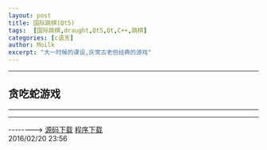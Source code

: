 ```yaml
---
layout: post
title: 国际跳棋(Qt5)
tags:  [国际跳棋,draught,Qt5,Qt,C++,跳棋]
categories: [c语言]
author: Moilk
excerpt: "大一时候的课设,灰常古老但经典的游戏"
---
```


-------------------------------------
## 贪吃蛇游戏
-------------------------------------


-----------------------------------------

--------> [源码下载](https://codeload.github.com/Moilk/Draughts/zip/master) [程序下载](https://codeload.github.com/Moilk/Draughts/zip/release)  
2016/02/20 23:56